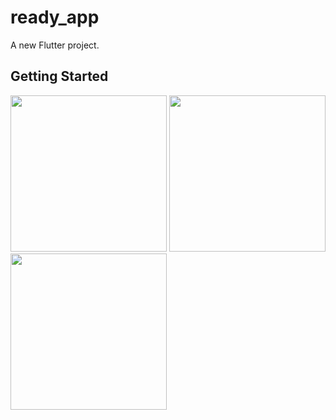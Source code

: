 # ready_app
A new Flutter project.
## Getting Started
<p float="left">
  <img src="https://github.com/user-attachments/assets/42297f63-6931-4c0d-9150-fb1b8ce1a5da" width="250" />
  <img src="https://github.com/user-attachments/assets/048ecf6f-ea12-42db-b135-2ca45634c411" width="250" /> 
  <img src="https://github.com/user-attachments/assets/965e4d6c-3d3b-4e3c-9147-36d23fee099a" width="250" />
</p>
